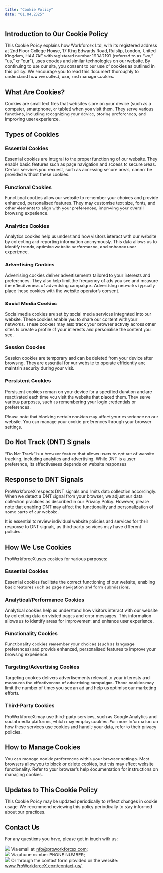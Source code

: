 ```yaml
---
title: "Cookie Policy"
date: "01.04.2025"
---
```


## **Introduction to Our Cookie Policy**

This Cookie Policy explains how Workforcex Ltd, with its registered address at 2nd Floor College House, 17 King Edwards Road, Ruislip, London, United Kingdom, HA4 7AE with registered number 16342190 (referred to as “we,” “us,” or “our”), uses cookies and similar technologies on our website. By continuing to use our site, you consent to our use of cookies as outlined in this policy. We encourage you to read this document thoroughly to understand how we collect, use, and manage cookies.

## **What Are Cookies?**

Cookies are small text files that websites store on your device (such as a computer, smartphone, or tablet) when you visit them. They serve various functions, including recognizing your device, storing preferences, and improving user experience.

## **Types of Cookies**

### **Essential Cookies**

Essential cookies are integral to the proper functioning of our website. They enable basic features such as page navigation and access to secure areas. Certain services you request, such as accessing secure areas, cannot be provided without these cookies.

### **Functional Cookies**

Functional cookies allow our website to remember your choices and provide enhanced, personalised features. They may customise text size, fonts, and other elements to align with your preferences, improving your overall browsing experience.

### **Analytics Cookies**

Analytics cookies help us understand how visitors interact with our website by collecting and reporting information anonymously. This data allows us to identify trends, optimise website performance, and enhance user experience.

### **Advertising Cookies**

Advertising cookies deliver advertisements tailored to your interests and preferences. They also help limit the frequency of ads you see and measure the effectiveness of advertising campaigns. Advertising networks typically place these cookies with the website operator’s consent.

### **Social Media Cookies**

Social media cookies are set by social media services integrated into our website. These cookies enable you to share our content with your networks. These cookies may also track your browser activity across other sites to create a profile of your interests and personalise the content you see.

### **Session Cookies**

Session cookies are temporary and can be deleted from your device after browsing. They are essential for our website to operate efficiently and maintain security during your visit.

### **Persistent Cookies**

Persistent cookies remain on your device for a specified duration and are reactivated each time you visit the website that placed them. They serve various purposes, such as remembering your login credentials or preferences.

Please note that blocking certain cookies may affect your experience on our website. You can manage your cookie preferences through your browser settings.

## **Do Not Track (DNT) Signals**

“Do Not Track” is a browser feature that allows users to opt out of website tracking, including analytics and advertising. While DNT is a user preference, its effectiveness depends on website responses.

## **Response to DNT Signals**

ProWorkforceX respects DNT signals and limits data collection accordingly. When we detect a DNT signal from your browser, we adjust our data collection practices as described in our Privacy Policy. However, please note that enabling DNT may affect the functionality and personalization of some parts of our website.

It is essential to review individual website policies and services for their response to DNT signals, as third-party services may have different policies.

## **How We Use Cookies**

ProWorkforceX uses cookies for various purposes:

### **Essential Cookies**

Essential cookies facilitate the correct functioning of our website, enabling basic features such as page navigation and form submissions.

### **Analytical/Performance Cookies**

Analytical cookies help us understand how visitors interact with our website by collecting data on visited pages and error messages. This information allows us to identify areas for improvement and enhance user experience.

### **Functionality Cookies**

Functionality cookies remember your choices (such as language preferences) and provide enhanced, personalised features to improve your browsing experience.

### **Targeting/Advertising Cookies**

Targeting cookies delivers advertisements relevant to your interests and measures the effectiveness of advertising campaigns. These cookies may limit the number of times you see an ad and help us optimise our marketing efforts.

### **Third-Party Cookies**

ProWorkforceX may use third-party services, such as Google Analytics and social media platforms, which may employ cookies. For more information on how these services use cookies and handle your data, refer to their privacy policies.

## **How to Manage Cookies**

You can manage cookie preferences within your browser settings. Most browsers allow you to block or delete cookies, but this may affect website functionality. Refer to your browser’s help documentation for instructions on managing cookies.

## **Updates to This Cookie Policy**

This Cookie Policy may be updated periodically to reflect changes in cookie usage. We recommend reviewing this policy periodically to stay informed about our practices.

## **Contact Us**

For any questions you have, please get in touch with us:

<div class="contact-info">
<img src="/images/policy/email.svg"> <span>Via email at <a href="mailto:info@proworkforcex.com">info@proworkforcex.com</a>;</span></div>

<div class="contact-info">
<img src="/images/policy/phone.svg"> <span>Via phone number PHONE NUMBER;</span>
</div>

<div class="contact-info">
<img src="/images/policy/link.svg"> <span>Or through the contact form provided on the website: <a href="https://www.proworkforcex.com/contact-us/">www.ProWorkforceX.com/contact-us/</a>.</span>
</div>
